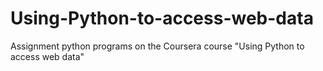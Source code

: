 # Using-Python-to-access-web-data
Assignment python programs on the Coursera course "Using Python to access web data"

